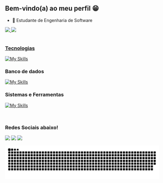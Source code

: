 ## Bem-vindo(a) ao meu perfil 😁

- 📕 Estudante de Engenharia de Software

<div>
  <a href="https://github.com/CarlosAliSchutz">
  <img height="180em" src="https://github-readme-stats.vercel.app/api?username=CarlosAliSchutz&show_icons=true&theme=tokyonight&include_all_commits=true&count_private=true"/>
  <img height="180em" src="https://github-readme-stats.vercel.app/api/top-langs/?username=CarlosAliSchutz&layout=compact&langs_count=6&theme=tokyonight"/>
</div>
<div style="display: inline_block"><br>

  ### Tecnologias
  [![My Skills](https://skillicons.dev/icons?i=ts,react,js,node,html,css,dotnet,spring,java,git,jest,sass&perline=6)](https://skillicons.dev)

  ### Banco de dados
  [![My Skills](https://skillicons.dev/icons?i=sqlite,postgres,mysql&perline=4)](https://skillicons.dev)

  ### Sistemas e Ferramentas
  [![My Skills](https://skillicons.dev/icons?i=git,github,gitlab,vscode,visualstudio,idea,docker&perline=7)](https://skillicons.dev)
  

</div>
 
 <br>
 
  ### Redes Sociais abaixo!
 
<div> 
  <a href="https://instagram.com/carloschutz_" target="_blank"><img src="https://img.shields.io/badge/-Instagram-%23E4405F?style=for-the-badge&logo=instagram&logoColor=white" target="_blank"></a> 
  <a href = "mailto:schutzalicarlos@gmail.com"><img src="https://img.shields.io/badge/-Gmail-%23333?style=for-the-badge&logo=gmail&logoColor=white" target="_blank"></a>
  <a href="https://www.linkedin.com/in/carlos-ali-s" target="_blank"><img src="https://img.shields.io/badge/-LinkedIn-%230077B5?style=for-the-badge&logo=linkedin&logoColor=white" target="_blank"></a>   
</div>
  
![snake gif](https://github.com/CarlosAliSchutz/CarlosAliSchutz/blob/output/github-contribution-grid-snake.svg)
